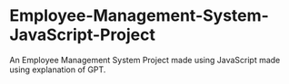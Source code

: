 # Employee-Management-System-JavaScript-Project
An Employee Management System Project made using JavaScript made using explanation of GPT.
